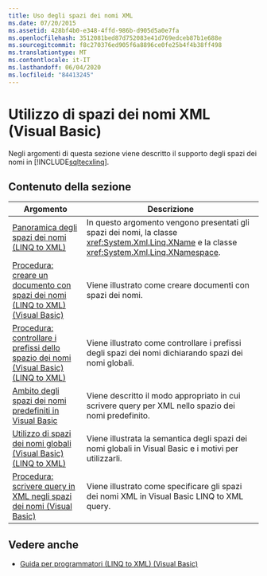 ```yaml
---
title: Uso degli spazi dei nomi XML
ms.date: 07/20/2015
ms.assetid: 428bf4b0-e348-4ffd-986b-d905d5a0e7fa
ms.openlocfilehash: 3512081bed87d752083e41d769edceb87b1e688e
ms.sourcegitcommit: f8c270376ed905f6a8896ce0fe25b4f4b38ff498
ms.translationtype: MT
ms.contentlocale: it-IT
ms.lasthandoff: 06/04/2020
ms.locfileid: "84413245"
---
```

# <a name="working-with-xml-namespaces-visual-basic"></a>Utilizzo di spazi dei nomi XML (Visual Basic)
Negli argomenti di questa sezione viene descritto il supporto degli spazi dei nomi in [!INCLUDE[sqltecxlinq](~/includes/sqltecxlinq-md.md)].  
  
## <a name="in-this-section"></a>Contenuto della sezione  
  
|Argomento|Descrizione|  
|-----------|-----------------|  
|[Panoramica degli spazi dei nomi (LINQ to XML)](namespaces-overview-linq-to-xml.md)|In questo argomento vengono presentati gli spazi dei nomi, la classe <xref:System.Xml.Linq.XName> e la classe <xref:System.Xml.Linq.XNamespace>.|  
|[Procedura: creare un documento con spazi dei nomi (LINQ to XML) (Visual Basic)](how-to-create-a-document-with-namespaces.md)|Viene illustrato come creare documenti con spazi dei nomi.|  
|[Procedura: controllare i prefissi dello spazio dei nomi (Visual Basic) (LINQ to XML)](how-to-control-namespace-prefixes-linq-to-xml.md)|Viene illustrato come controllare i prefissi degli spazi dei nomi dichiarando spazi dei nomi globali.|  
|[Ambito degli spazi dei nomi predefiniti in Visual Basic](scope-of-default-namespaces.md)|Viene descritto il modo appropriato in cui scrivere query per XML nello spazio dei nomi predefinito.|  
|[Utilizzo di spazi dei nomi globali (Visual Basic) (LINQ to XML)](working-with-global-namespaces-linq-to-xml.md)|Viene illustrata la semantica degli spazi dei nomi globali in Visual Basic e i motivi per utilizzarli.|  
|[Procedura: scrivere query in XML negli spazi dei nomi (Visual Basic)](how-to-write-queries-on-xml-in-namespaces.md)|Viene illustrato come specificare gli spazi dei nomi XML in Visual Basic LINQ to XML query.|  
  
## <a name="see-also"></a>Vedere anche

- [Guida per programmatori (LINQ to XML) (Visual Basic)](programming-guide-linq-to-xml.md)
